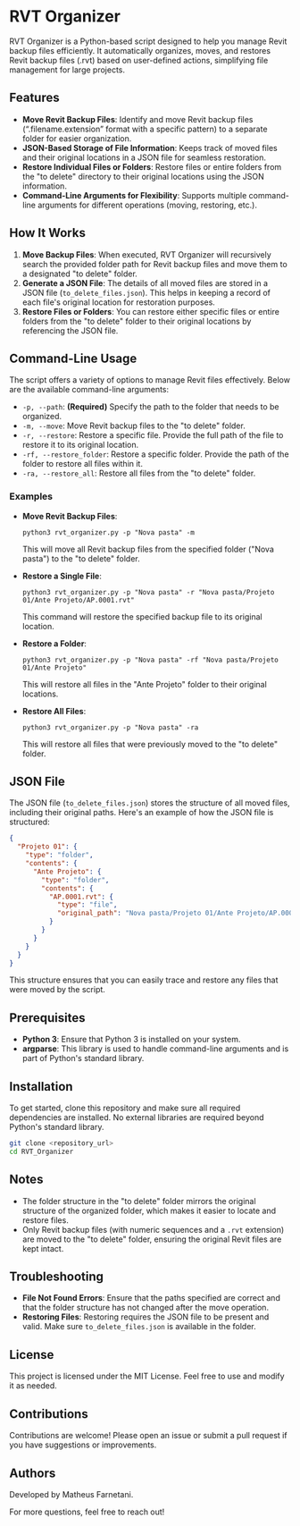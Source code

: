 # RVT Organizer

RVT Organizer is a Python-based script designed to help you manage Revit backup files efficiently. It automatically organizes, moves, and restores Revit backup files (.rvt) based on user-defined actions, simplifying file management for large projects.

## Features

- **Move Revit Backup Files**: Identify and move Revit backup files (“.filename.extension” format with a specific pattern) to a separate folder for easier organization.
- **JSON-Based Storage of File Information**: Keeps track of moved files and their original locations in a JSON file for seamless restoration.
- **Restore Individual Files or Folders**: Restore files or entire folders from the "to delete" directory to their original locations using the JSON information.
- **Command-Line Arguments for Flexibility**: Supports multiple command-line arguments for different operations (moving, restoring, etc.).

## How It Works

1. **Move Backup Files**: When executed, RVT Organizer will recursively search the provided folder path for Revit backup files and move them to a designated "to delete" folder.
2. **Generate a JSON File**: The details of all moved files are stored in a JSON file (`to_delete_files.json`). This helps in keeping a record of each file's original location for restoration purposes.
3. **Restore Files or Folders**: You can restore either specific files or entire folders from the "to delete" folder to their original locations by referencing the JSON file.

## Command-Line Usage

The script offers a variety of options to manage Revit files effectively. Below are the available command-line arguments:

- `-p, --path`: **(Required)** Specify the path to the folder that needs to be organized.
- `-m, --move`: Move Revit backup files to the "to delete" folder.
- `-r, --restore`: Restore a specific file. Provide the full path of the file to restore it to its original location.
- `-rf, --restore_folder`: Restore a specific folder. Provide the path of the folder to restore all files within it.
- `-ra, --restore_all`: Restore all files from the "to delete" folder.

### Examples

- **Move Revit Backup Files**:
  ```
  python3 rvt_organizer.py -p "Nova pasta" -m
  ```
  This will move all Revit backup files from the specified folder ("Nova pasta") to the "to delete" folder.

- **Restore a Single File**:
  ```
  python3 rvt_organizer.py -p "Nova pasta" -r "Nova pasta/Projeto 01/Ante Projeto/AP.0001.rvt"
  ```
  This command will restore the specified backup file to its original location.

- **Restore a Folder**:
  ```
  python3 rvt_organizer.py -p "Nova pasta" -rf "Nova pasta/Projeto 01/Ante Projeto"
  ```
  This will restore all files in the "Ante Projeto" folder to their original locations.

- **Restore All Files**:
  ```
  python3 rvt_organizer.py -p "Nova pasta" -ra
  ```
  This will restore all files that were previously moved to the "to delete" folder.

## JSON File

The JSON file (`to_delete_files.json`) stores the structure of all moved files, including their original paths. Here's an example of how the JSON file is structured:

```json
{
  "Projeto 01": {
    "type": "folder",
    "contents": {
      "Ante Projeto": {
        "type": "folder",
        "contents": {
          "AP.0001.rvt": {
            "type": "file",
            "original_path": "Nova pasta/Projeto 01/Ante Projeto/AP.0001.rvt"
          }
        }
      }
    }
  }
}
```

This structure ensures that you can easily trace and restore any files that were moved by the script.

## Prerequisites

- **Python 3**: Ensure that Python 3 is installed on your system.
- **argparse**: This library is used to handle command-line arguments and is part of Python's standard library.

## Installation

To get started, clone this repository and make sure all required dependencies are installed. No external libraries are required beyond Python's standard library.

```bash
git clone <repository_url>
cd RVT_Organizer
```

## Notes

- The folder structure in the "to delete" folder mirrors the original structure of the organized folder, which makes it easier to locate and restore files.
- Only Revit backup files (with numeric sequences and a `.rvt` extension) are moved to the "to delete" folder, ensuring the original Revit files are kept intact.

## Troubleshooting

- **File Not Found Errors**: Ensure that the paths specified are correct and that the folder structure has not changed after the move operation.
- **Restoring Files**: Restoring requires the JSON file to be present and valid. Make sure `to_delete_files.json` is available in the folder.

## License

This project is licensed under the MIT License. Feel free to use and modify it as needed.

## Contributions

Contributions are welcome! Please open an issue or submit a pull request if you have suggestions or improvements.

## Authors

Developed by Matheus Farnetani.

For more questions, feel free to reach out!

